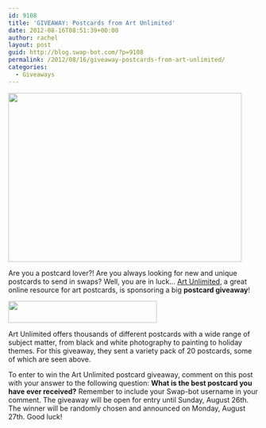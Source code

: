 ```yaml
---
id: 9108
title: 'GIVEAWAY: Postcards from Art Unlimited'
date: 2012-08-16T08:51:39+00:00
author: rachel
layout: post
guid: http://blog.swap-bot.com/?p=9108
permalink: /2012/08/16/giveaway-postcards-from-art-unlimited/
categories:
  - Giveaways
---
```

<img src="http://blog.swap-bot.com/wp-content/uploads/2012/08/postcardgiveaway.jpg" alt="" title="postcardgiveaway" width="470" height="341" class="alignnone size-full wp-image-9109" />

Are you a postcard lover?! Are you always looking for new and unique postcards to send in swaps? Well, you are in luck&#8230; [Art Unlimited](http://www.artunlimited.com/homepage.do), a great online resource for art postcards, is sponsoring a big **postcard giveaway**!

[<img src="http://blog.swap-bot.com/wp-content/uploads/2012/08/artunlimited.gif" alt="" title="artunlimited" width="299" height="44" class="aligncenter size-full wp-image-9110" />](http://www.artunlimited.com/homepage.do)

Art Unlimited offers thousands of different postcards with a wide range of subject matter, from black and white photography to painting to holiday themes. For this giveaway, they sent a variety pack of 20 postcards, some of which are seen above. 

To enter to win the Art Unlimited postcard giveaway, comment on this post with your answer to the following question: **What is the best postcard you have ever received?** Remember to include your Swap-bot username in your comment. The giveaway will be open for entry until Sunday, August 26th. The winner will be randomly chosen and announced on Monday, August 27th. Good luck!